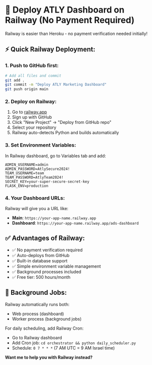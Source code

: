 # 🚀 Deploy ATLY Dashboard on Railway (No Payment Required)

Railway is easier than Heroku - no payment verification needed initially!

## ⚡ Quick Railway Deployment:

### **1. Push to GitHub first:**
```bash
# Add all files and commit
git add .
git commit -m "Deploy ATLY Marketing Dashboard"
git push origin main
```

### **2. Deploy on Railway:**
1. Go to [railway.app](https://railway.app)
2. Sign up with GitHub
3. Click "New Project" → "Deploy from GitHub repo"
4. Select your repository
5. Railway auto-detects Python and builds automatically

### **3. Set Environment Variables:**
In Railway dashboard, go to Variables tab and add:
```
ADMIN_USERNAME=admin
ADMIN_PASSWORD=AtlySecure2024!
TEAM_USERNAME=team
TEAM_PASSWORD=AtlyTeam2024!
SECRET_KEY=your-super-secure-secret-key
FLASK_ENV=production
```

### **4. Your Dashboard URLs:**
Railway will give you a URL like:
- **Main**: `https://your-app-name.railway.app`
- **Dashboard**: `https://your-app-name.railway.app/ads-dashboard`

## ✅ Advantages of Railway:
- ✅ No payment verification required
- ✅ Auto-deploys from GitHub
- ✅ Built-in database support
- ✅ Simple environment variable management
- ✅ Background processes included
- ✅ Free tier: 500 hours/month

## 🔄 Background Jobs:
Railway automatically runs both:
- Web process (dashboard)
- Worker process (background jobs)

For daily scheduling, add Railway Cron:
- Go to Railway dashboard
- Add Cron job: `cd orchestrator && python daily_scheduler.py`
- Schedule: `0 7 * * *` (7 AM UTC = 9 AM Israel time)

**Want me to help you with Railway instead?** 